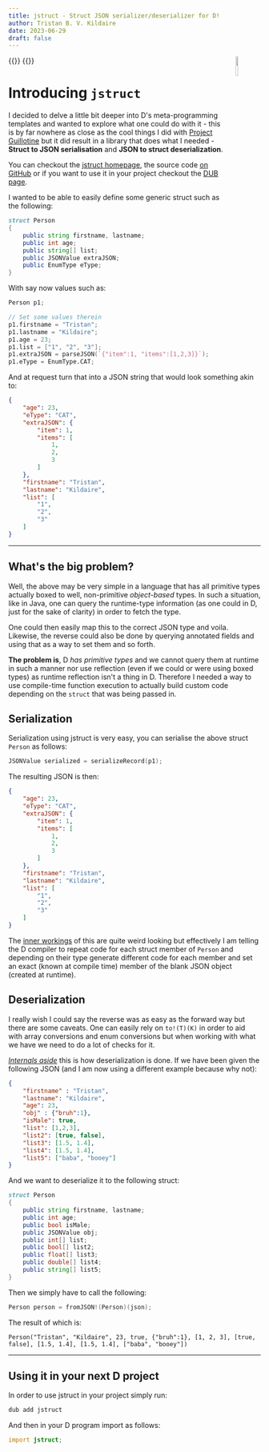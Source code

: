 ```yaml
---
title: jstruct - Struct JSON serializer/deserializer for D!
author: Tristan B. V. Kildaire
date: 2023-06-29
draft: false
---
```


{{<bruh>}}
<img src="/projects/jstruct/logo.png" width=10% height=10% style="float:right;gap;margin-left:20px">
{{</bruh>}}

# Introducing `jstruct`

I decided to delve a little bit deeper into D's meta-programming templates and wanted to explore what one could do with it - this is by far nowhere as close as the cool things I did with [Project Guillotine](/blog/guillotine) but it did result in a library that does what I needed - **Struct to JSON serialisation** and **JSON to struct deserialization**.

You can checkout the [jstruct homepage](https://deavmi.assigned.network/projects/jstruct/), the source code [on GitHub](https://github.com/Hax-io/jstruct) or if you want to use it in your project checkout the [DUB page](https://code.dlang.org/packages/jstruct).

I wanted to be able to easily define some generic struct such as the following:

```d
struct Person
{
	public string firstname, lastname;
	public int age;
	public string[] list;
	public JSONValue extraJSON;
	public EnumType eType;
}
```

With say now values such as:
```d
Person p1;

// Set some values therein
p1.firstname = "Tristan";
p1.lastname = "Kildaire";
p1.age = 23;
p1.list = ["1", "2", "3"];
p1.extraJSON = parseJSON(`{"item":1, "items":[1,2,3]}`);
p1.eType = EnumType.CAT;
```

And at request turn that into a JSON string that would look something akin to:
```json
{
    "age": 23,
    "eType": "CAT",
    "extraJSON": {
        "item": 1,
        "items": [
            1,
            2,
            3
        ]
    },
    "firstname": "Tristan",
    "lastname": "Kildaire",
    "list": [
        "1",
        "2",
        "3"
    ]
}
```

---

## What's the big problem?

Well, the above may be very simple in a language that has all primitive types actually boxed to well, non-primitive *object-based* types. In such a situation, like in Java, one can query the runtime-type information (as one could in D, just for the sake of clarity) in order to fetch the type.

One could then easily map this to the correct JSON type and voila. Likewise, the reverse could also be done by querying annotated fields and using that as a way to set them and so forth.

**The problem is**, D *has primitive types* and we cannot query them at runtime in such a manner nor use reflection (even if we could or were using boxed types) as runtime reflection isn't a thing in D. Therefore I needed a way to use compile-time function execution to actually build custom code depending on the `struct` that was being passed in.

## Serialization

Serialization using jstruct is very easy, you can serialise the above struct `Person` as follows:
```d
JSONValue serialized = serializeRecord(p1);
```
The resulting JSON is then:
```json
{
    "age": 23,
    "eType": "CAT",
    "extraJSON": {
        "item": 1,
        "items": [
            1,
            2,
            3
        ]
    },
    "firstname": "Tristan",
    "lastname": "Kildaire",
    "list": [
        "1",
        "2",
        "3"
    ]
}
```
The [inner workings](https://github.com/Hax-io/jstruct/blob/master/source/jstruct/serializer.d#L18) of this are quite weird looking but effectively I am telling the D compiler to repeat code for each struct member of `Person` and depending on their type generate different code for each member and set an exact (known at compile time) member of the blank JSON object (created at runtime).

## Deserialization
I really wish I could say the reverse was as easy as the forward way but there are some caveats. One can easily rely on `to!(T)(K)` in order to aid with array conversions and enum conversions but when working with what we have we need to do a lot of checks for it. 

[*Internals aside*](https://github.com/Hax-io/jstruct/blob/master/source/jstruct/deserializer.d#L21) this is how deserialization is done. If we have been given the following JSON (and I am now using a different example because why not):

```json
{
	"firstname" : "Tristan",
	"lastname": "Kildaire",
	"age": 23,
	"obj" : {"bruh":1},
	"isMale": true,
	"list": [1,2,3],
	"list2": [true, false],
	"list3": [1.5, 1.4],
	"list4": [1.5, 1.4],
	"list5": ["baba", "booey"]
}
```
And we want to deserialize it to the following struct:
```d
struct Person
{
	public string firstname, lastname;
	public int age;
	public bool isMale;
	public JSONValue obj;
	public int[] list;
	public bool[] list2;
	public float[] list3;
	public double[] list4;
	public string[] list5;
}
```
Then we simply have to call the following:
```d
Person person = fromJSON!(Person)(json);
```

The result of which is:
```
Person("Tristan", "Kildaire", 23, true, {"bruh":1}, [1, 2, 3], [true, false], [1.5, 1.4], [1.5, 1.4], ["baba", "booey"])
```

---

## Using it in your next D project

In order to use jstruct in your project simply run:

```bash
dub add jstruct
```

And then in your D program import as follows:

```d
import jstruct;
```